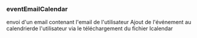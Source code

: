 ### eventEmailCalendar
envoi d'un email contenant l'email de l'utilisateur
Ajout de l'événement  au calendrierde l'utilisateur via   le téléchargement du fichier Icalendar
